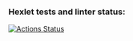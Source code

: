 ### Hexlet tests and linter status:
[![Actions Status](https://github.com/botti4elli/frontend-project-46/actions/workflows/hexlet-check.yml/badge.svg)](https://github.com/botti4elli/frontend-project-46/actions)